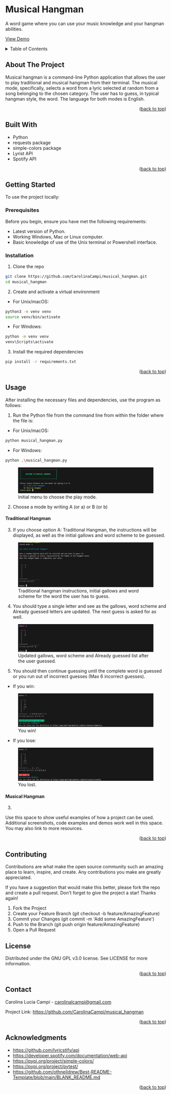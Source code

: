 <a id="readme-top"></a>

# Musical Hangman

A word game where you can use your music knowledge and your hangman abilities.

<!-- TODO: Add link to youtube demo -->
<a href="">View Demo</a>

<!-- TABLE OF CONTENTS -->
<!-- TODO: Update to final version -->
<details>
  <summary>Table of Contents</summary>
  <ol>
    <li>
      <a href="#about-the-project">About The Project</a>
      <ul>
        <li><a href="#built-with">Built With</a></li>
      </ul>
    </li>
    <li>
      <a href="#getting-started">Getting Started</a>
      <ul>
        <li><a href="#prerequisites">Prerequisites</a></li>
        <li><a href="#installation">Installation</a></li>
      </ul>
    </li>
    <li><a href="#usage">Usage</a></li>
    <li><a href="#contributing">Contributing</a></li>
    <li><a href="#license">License</a></li>
    <li><a href="#contact">Contact</a></li>
    <li><a href="#acknowledgments">Acknowledgments</a></li>
  </ol>
</details>

## About The Project
<!-- TODO: Complete -->
Musical hangman is a command-line Python application that allows the user to play traditional and musical hangman from their terminal. The musical mode, specifically, selects a word from a lyric selected at random from a song belonging to the chosen category. The user has to guess, in typical hangman style, the word. The language for both modes is English.

<p align="right">(<a href="#readme-top">back to top</a>)</p>

## Built With
- Python
- requests package
- simple-colors package
- Lyrist API
- Spotify API

<p align="right">(<a href="#readme-top">back to top</a>)</p>

## Getting Started
To use the project locally:

### Prerequisites
Before you begin, ensure you have met the following requirements:

- Latest version of Python.
- Working Windows, Mac or Linux computer.
- Basic knowledge of use of the Unix terminal or Powershell interface.


### Installation

1. Clone the repo
```sh
git clone https://github.com/CarolinaCampi/musical_hangman.git
cd musical_hangman
```
2. Create and activate a virtual environment
- For Unix/macOS:
```bash
python3 -m venv venv
source venv/bin/activate
```
- For Windows:
```bash
python -m venv venv
venv\Scripts\activate
```
3. Install the required dependencies
```bash
pip install -r requirements.txt
```

<!-- TODO: ADD API INSTRUCTIONS-->
<!-- Get a free API Key at https://example.com
Install NPM packages
```sh
npm install
```
Enter your API in config.js
```sh
const API_KEY = 'ENTER YOUR API';
```
Change git remote url to avoid accidental pushes to base project
```sh
git remote set-url origin github_username/repo_name
```
```sh
git remote -v # confirm the changes
``` -->

<p align="right">(<a href="#readme-top">back to top</a>)</p>


## Usage

After installing the necessary files and dependencies, use the program as follows:
1. Run the Python file from the command line from within the folder where the file is:
- For Unix/macOS:
```bash
python musical_hangman.py
```
- For Windows:
```bash
python .\musical_hangman.py
```
<figure>
    <img src="./data/screenshots/screenshot_choose_mode_1.png" alt="Screenshot of the first menu displayed by the program where the user should choose the mode to play on: traditional or musical hangman" max-width="700">
    <figcaption>Initial menu to choose the play mode.</figcaption>
</figure>

2. Choose a mode by writing A (or a) or B (or b)

#### Traditional Hangman
3. If you choose option A: Traditional Hangman, the instructions will be displayed, as well as the initial gallows and word scheme to be guessed.

<figure>
    <img src="./data/screenshots/screenshot_trad_first_guess_2.png" alt="Screenshot of the instructions, gallows and word scheme displayed by the program where the user chooses traditional hangman" max-width="700">
    <figcaption>Traditional hangman instructions, initial gallows and word scheme for the word the user has to guess.</figcaption>
</figure>

4. You should type a single letter and see as the gallows, word scheme and Already guessed letters are updated. The next guess is asked for as well.

<figure>
    <img src="./data/screenshots/screenshot_trad_second_guess_3.png" alt="Screenshot of the gallows, word scheme and Already guessed list displayed by the program after the user guesses." max-width="700">
    <figcaption>Updated gallows, word scheme and Already guessed list after the user guessed.</figcaption>
</figure>

5. You should then continue guessing until the complete word is guessed or you run out of incorrect guesses (Max 6 incorrect guesses).

- If you win:
<figure>
    <img src="./data/screenshots/screenshot_trad_win_4.png" alt="Screenshot of the win scenario." max-width="700">
    <figcaption>You win!</figcaption>
</figure>

- If you lose:
<figure>
    <img src="./data/screenshots/screenshot_trad_lose_5.png" alt="Screenshot of the lose scenario." max-width="700">
    <figcaption>You lost.</figcaption>
</figure>

#### Musical Hangman
3. 

Use this space to show useful examples of how a project can be used. Additional screenshots, code examples and demos work well in this space. You may also link to more resources.



<p align="right">(<a href="#readme-top">back to top</a>)</p>


## Contributing
Contributions are what make the open source community such an amazing place to learn, inspire, and create. Any contributions you make are greatly appreciated.

If you have a suggestion that would make this better, please fork the repo and create a pull request. Don't forget to give the project a star! Thanks again!

1. Fork the Project
2. Create your Feature Branch (git checkout -b feature/AmazingFeature)
3. Commit your Changes (git commit -m 'Add some AmazingFeature')
4. Push to the Branch (git push origin feature/AmazingFeature)
5. Open a Pull Request


## License
Distributed under the GNU GPL v3.0 license. See LICENSE for more information.

<p align="right">(<a href="#readme-top">back to top</a>)</p>


## Contact
Carolina Lucia Campi - carolinalcampi@gmail.com

Project Link: https://github.com/CarolinaCampi/musical_hangman

<p align="right">(<a href="#readme-top">back to top</a>)</p>


## Acknowledgments
- https://github.com/lyricstify/api
- https://developer.spotify.com/documentation/web-api
- https://pypi.org/project/simple-colors/
- https://pypi.org/project/pytest/
- https://github.com/othneildrew/Best-README-Template/blob/main/BLANK_README.md


<p align="right">(<a href="#readme-top">back to top</a>)</p>